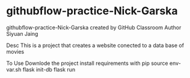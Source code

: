 # githubflow-practice-Nick-Garska
githubflow-practice-Nick-Garska created by GitHub Classroom
Author Siyuan Jaing

Desc
This is a project that creates a website conected to a data base of movies

To Use
Downlode the project
install requirements with pip
source env-var.sh
flask init-db
flask run
